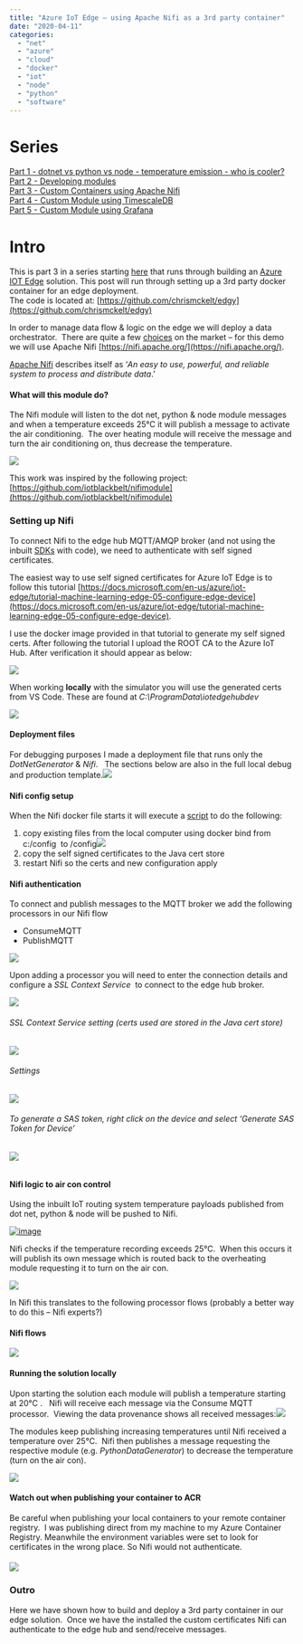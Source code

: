 ```yaml
---
title: "Azure IoT Edge – using Apache Nifi as a 3rd party container"
date: "2020-04-11"
categories: 
  - "net"
  - "azure"
  - "cloud"
  - "docker"
  - "iot"
  - "node"
  - "python"
  - "software"
---
```


# Series

[Part 1 - dotnet vs python vs node - temperature emission - who is cooler?](https://dev.to/chris_mckelt/azure-iot-edge-who-is-cooler-dotnet-node-or-python-369m)  
[Part 2 - Developing modules](https://dev.to/chris_mckelt/azure-iot-edge-developing-custom-modules-df3)  
[Part 3 - Custom Containers using Apache Nifi](https://dev.to/chris_mckelt/azure-iot-edge-3rd-party-containers-3mi3)  
[Part 4 - Custom Module using TimescaleDB](https://dev.to/chris_mckelt/azure-iot-edge-using-timescaledb-on-the-edge-2ec1)  
[Part 5 - Custom Module using Grafana](https://dev.to/chris_mckelt/azure-iot-edge-using-grafana-on-the-edge-26na)

# Intro

This is part 3 in a series starting [here](https://dev.to/chris_mckelt/azure-iot-edge-who-is-cooler-dotnet-node-or-python-369m) that runs through building an [Azure IOT Edge](https://docs.microsoft.com/en-us/azure/iot-edge/about-iot-edge) solution. This post will run through setting up a 3rd party docker container for an edge deployment.   
The code is located at: [https://github.com/chrismckelt/edgy](https://github.com/chrismckelt/edgy)

In order to manage data flow & logic on the edge we will deploy a data orchestrator.  There are quite a few [choices](https://stackshare.io/apache-nifi/alternatives) on the market – for this demo we will use Apache Nifi [https://nifi.apache.org/](https://nifi.apache.org/).

[Apache Nifi](https://nifi.apache.org/) describes itself as ‘_An easy to use, powerful, and reliable system to process and distribute data_.’

#### [](https://dev.to/chris_mckelt/azure-iot-edge-3rd-party-containers-3mi3#what-will-this-module-do)What will this module do?

The Nifi module will listen to the dot net, python & node module messages and when a temperature exceeds 25°C it will publish a message to activate the air conditioning.  The over heating module will receive the message and turn the air conditioning on, thus decrease the temperature.

[![](images/78258726-3963ab00-752e-11ea-91fa-90ff4d0e13a7.png)](https://res.cloudinary.com/practicaldev/image/fetch/s--m-n00mc_--/c_limit%2Cf_auto%2Cfl_progressive%2Cq_auto%2Cw_880/https://user-images.githubusercontent.com/662868/78258726-3963ab00-752e-11ea-91fa-90ff4d0e13a7.png)

This work was inspired by the following project:  
[https://github.com/iotblackbelt/nifimodule](https://github.com/iotblackbelt/nifimodule)

### [](https://dev.to/chris_mckelt/azure-iot-edge-3rd-party-containers-3mi3#setting-up-nifi)Setting up Nifi

To connect Nifi to the edge hub MQTT/AMQP broker (and not using the inbuilt [SDKs](https://docs.microsoft.com/en-us/azure/iot-hub/iot-hub-devguide-sdks) with code), we need to authenticate with self signed certificates.

The easiest way to use self signed certificates for Azure IoT Edge is to follow this tutorial [https://docs.microsoft.com/en-us/azure/iot-edge/tutorial-machine-learning-edge-05-configure-edge-device](https://docs.microsoft.com/en-us/azure/iot-edge/tutorial-machine-learning-edge-05-configure-edge-device).

I use the docker image provided in that tutorial to generate my self signed certs. After following the tutorial I upload the ROOT CA to the Azure IoT Hub. After verification it should appear as below:

[![](images/78261684-1a671800-7532-11ea-932b-eda711d33355.png)](https://res.cloudinary.com/practicaldev/image/fetch/s--8duHmcbH--/c_limit%2Cf_auto%2Cfl_progressive%2Cq_auto%2Cw_880/https://user-images.githubusercontent.com/662868/78261684-1a671800-7532-11ea-932b-eda711d33355.png)

When working **locally** with the simulator you will use the generated certs from VS Code. These are found at _C:\\ProgramData\\iotedgehubdev_

[![](images/78262241-dfb1af80-7532-11ea-82a1-d25141004479.png)](https://res.cloudinary.com/practicaldev/image/fetch/s--i60s7EvV--/c_limit%2Cf_auto%2Cfl_progressive%2Cq_auto%2Cw_880/https://user-images.githubusercontent.com/662868/78262241-dfb1af80-7532-11ea-82a1-d25141004479.png)

#### [](https://dev.to/chris_mckelt/azure-iot-edge-3rd-party-containers-3mi3#deployment-files)Deployment files

For debugging purposes I made a deployment file that runs only the _DotNetGenerator_ & _Nifi_.   The sections below are also in the full local debug and production template.[![](images/78413894-1c24fe80-764c-11ea-8bd6-0d4fbea22bad.png)](https://res.cloudinary.com/practicaldev/image/fetch/s--qsmDNdBq--/c_limit%2Cf_auto%2Cfl_progressive%2Cq_auto%2Cw_880/https://user-images.githubusercontent.com/662868/78413894-1c24fe80-764c-11ea-8bd6-0d4fbea22bad.png)

#### [](https://dev.to/chris_mckelt/azure-iot-edge-3rd-party-containers-3mi3#nifi-config-setup)Nifi config setup

When the Nifi docker file starts it will execute a [script](https://github.com/chrismckelt/edgy/blob/master/modules/Nifi/local.sh) to do the following:

1. copy existing files from the local computer using docker bind from c:/config  to /config![](images/78266974-0bd02f00-7539-11ea-8afb-e49490273913.png)
2. copy the self signed certificates to the Java cert store
3. restart Nifi so the certs and new configuration apply

#### [](https://dev.to/chris_mckelt/azure-iot-edge-3rd-party-containers-3mi3#nifi-authentication)Nifi authentication

To connect and publish messages to the MQTT broker we add the following processors in our Nifi flow

- ConsumeMQTT
- PublishMQTT

[![](images/78415336-b3da1b00-7653-11ea-8704-90bfe2007a5a.png)](https://res.cloudinary.com/practicaldev/image/fetch/s--8B39VofP--/c_limit%2Cf_auto%2Cfl_progressive%2Cq_auto%2Cw_880/https://user-images.githubusercontent.com/662868/78415336-b3da1b00-7653-11ea-8704-90bfe2007a5a.png)

Upon adding a processor you will need to enter the connection details and configure a _SSL Context Service_  to connect to the edge hub broker.

[![](images/78415309-7bd2d800-7653-11ea-8683-ff076cd14baf.png)](https://res.cloudinary.com/practicaldev/image/fetch/s--nw1I_S7q--/c_limit%2Cf_auto%2Cfl_progressive%2Cq_auto%2Cw_880/https://user-images.githubusercontent.com/662868/78415309-7bd2d800-7653-11ea-8683-ff076cd14baf.png)

###### [](https://dev.to/chris_mckelt/azure-iot-edge-3rd-party-containers-3mi3#ssl-context-service-setting-certs-used-are-stored-in-the-java-cert-store)SSL Context Service setting (certs used are stored in the Java cert store)

[![](images/78415387-fac81080-7653-11ea-8d80-4f8fbdb1307b.png)](https://res.cloudinary.com/practicaldev/image/fetch/s--088Jx9uQ--/c_limit%2Cf_auto%2Cfl_progressive%2Cq_auto%2Cw_880/https://user-images.githubusercontent.com/662868/78415387-fac81080-7653-11ea-8d80-4f8fbdb1307b.png)

###### [](https://dev.to/chris_mckelt/azure-iot-edge-3rd-party-containers-3mi3#settings)Settings

[![](images/78469090-5bd50e80-7750-11ea-8222-b22a6d8947c8.png)](https://res.cloudinary.com/practicaldev/image/fetch/s--DP2tsLYO--/c_limit%2Cf_auto%2Cfl_progressive%2Cq_auto%2Cw_880/https://user-images.githubusercontent.com/662868/78469090-5bd50e80-7750-11ea-8222-b22a6d8947c8.png)

###### [](https://dev.to/chris_mckelt/azure-iot-edge-3rd-party-containers-3mi3#to-generate-a-sas-token-right-click-on-the-device-and-select-generate-sas-token-for-device)To generate a SAS token, right click on the device and select ‘Generate SAS Token for Device’

###### [](https://dev.to/chris_mckelt/azure-iot-edge-3rd-party-containers-3mi3#%C2%A0)![](images/78415646-9c039680-7655-11ea-8d6c-5781fbdb4171.png)

#### [](https://dev.to/chris_mckelt/azure-iot-edge-3rd-party-containers-3mi3#nifi-logic-to-air-con-control)Nifi logic to air con control

Using the inbuilt IoT routing system temperature payloads published from dot net, python & node will be pushed to Nifi.

[![image](images/78415724-4aa7d700-7656-11ea-9047-1d3f03e01ca8.png)](https://res.cloudinary.com/practicaldev/image/fetch/s--AME5Gc1u--/c_limit%2Cf_auto%2Cfl_progressive%2Cq_auto%2Cw_880/https://user-images.githubusercontent.com/662868/78415724-4aa7d700-7656-11ea-9047-1d3f03e01ca8.png)

Nifi checks if the temperature recording exceeds 25°C.  When this occurs it will publish its own message which is routed back to the overheating module requesting it to turn on the air con.

[![](images/78273205-1989b280-7541-11ea-92c4-eb9f92153fa2.png)](https://res.cloudinary.com/practicaldev/image/fetch/s--MfFqHGQJ--/c_limit%2Cf_auto%2Cfl_progressive%2Cq_auto%2Cw_880/https://user-images.githubusercontent.com/662868/78273205-1989b280-7541-11ea-92c4-eb9f92153fa2.png)

In Nifi this translates to the following processor flows (probably a better way to do this – Nifi experts?)

#### [](https://dev.to/chris_mckelt/azure-iot-edge-3rd-party-containers-3mi3#nifi-flows)Nifi flows

[![](images/78217920-85432f80-74ef-11ea-80db-e92bd4f2b850.png)](https://res.cloudinary.com/practicaldev/image/fetch/s--eGBp_KdD--/c_limit%2Cf_auto%2Cfl_progressive%2Cq_auto%2Cw_880/https://user-images.githubusercontent.com/662868/78217920-85432f80-74ef-11ea-80db-e92bd4f2b850.png)

#### [](https://dev.to/chris_mckelt/azure-iot-edge-3rd-party-containers-3mi3#running-the-solution-locally)Running the solution locally

Upon starting the solution each module will publish a temperature starting at 20°C .   Nifi will receive each message via the Consume MQTT processor.  Viewing the data provenance shows all received messages:[![](images/78442149-d8151680-76aa-11ea-9f33-504390a7487b.png)](https://res.cloudinary.com/practicaldev/image/fetch/s--Z5jFn1JZ--/c_limit%2Cf_auto%2Cfl_progressive%2Cq_auto%2Cw_880/https://user-images.githubusercontent.com/662868/78442149-d8151680-76aa-11ea-9f33-504390a7487b.png)

The modules keep publishing increasing temperatures until Nifi received a temperature over 25°C.  Nifi then publishes a message requesting the respective module (e.g. _PythonDataGenerator_) to decrease the temperature (turn on the air con).

[![](images/78723470-0e2df100-795e-11ea-8ebf-75294a7beb1c.png)](https://res.cloudinary.com/practicaldev/image/fetch/s--fGq9xMoT--/c_limit%2Cf_auto%2Cfl_progressive%2Cq_auto%2Cw_880/https://user-images.githubusercontent.com/662868/78723470-0e2df100-795e-11ea-8ebf-75294a7beb1c.png)

#### [](https://dev.to/chris_mckelt/azure-iot-edge-3rd-party-containers-3mi3#watch-out-when-publishing-your-container-to-acr)Watch out when publishing your container to ACR

Be careful when publishing your local containers to your remote container registry.  I was publishing direct from my machine to my Azure Container Registry. Meanwhile the environment variables were set to look for certificates in the wrong place. So Nifi would not authenticate.

#### ![](images/78264086-5354bc00-7535-11ea-854d-f468f1f45e44.png)

### [](https://dev.to/chris_mckelt/azure-iot-edge-3rd-party-containers-3mi3#outro)Outro

Here we have shown how to build and deploy a 3rd party container in our edge solution.  Once we have the installed the custom certificates Nifi can authenticate to the edge hub and send/receive messages.
